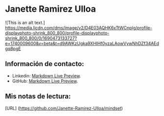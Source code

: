 # Janette Ramirez Ulloa
![This is an alt text.] https://media.licdn.com/dms/image/v2/D4E03AQHK6xTtWCnplg/profile-displayphoto-shrink_800_800/profile-displayphoto-shrink_800_800/0/1690473133727?e=1740009600&v=beta&t=d9AWKzUgka9XHIHf0yzaLAowVywNhDZf34AEdgq8pgE
## Información de contacto:
- Linkedin: [Markdown Live Preview]([https://markdownlivepreview.com/](https://www.linkedin.com/in/janette-ramirez-ulloa-transformacion-digital/)).
- GitHub: [Markdown Live Preview]([https://markdownlivepreview.com/](https://github.com/Janette-Ramirez-Ulloa)).
## Mis notas de lectura:
[URL] (https://github.com/Janette-Ramirez-Ulloa/mindset)
